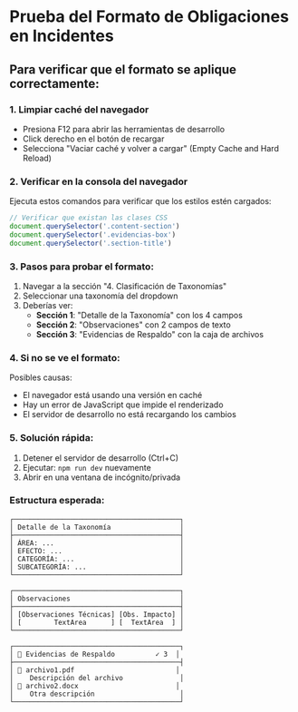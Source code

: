 # Prueba del Formato de Obligaciones en Incidentes

## Para verificar que el formato se aplique correctamente:

### 1. Limpiar caché del navegador
- Presiona F12 para abrir las herramientas de desarrollo
- Click derecho en el botón de recargar
- Selecciona "Vaciar caché y volver a cargar" (Empty Cache and Hard Reload)

### 2. Verificar en la consola del navegador
Ejecuta estos comandos para verificar que los estilos estén cargados:
```javascript
// Verificar que existan las clases CSS
document.querySelector('.content-section')
document.querySelector('.evidencias-box')
document.querySelector('.section-title')
```

### 3. Pasos para probar el formato:
1. Navegar a la sección "4. Clasificación de Taxonomías"
2. Seleccionar una taxonomía del dropdown
3. Deberías ver:
   - **Sección 1**: "Detalle de la Taxonomía" con los 4 campos
   - **Sección 2**: "Observaciones" con 2 campos de texto
   - **Sección 3**: "Evidencias de Respaldo" con la caja de archivos

### 4. Si no se ve el formato:
Posibles causas:
- El navegador está usando una versión en caché
- Hay un error de JavaScript que impide el renderizado
- El servidor de desarrollo no está recargando los cambios

### 5. Solución rápida:
1. Detener el servidor de desarrollo (Ctrl+C)
2. Ejecutar: `npm run dev` nuevamente
3. Abrir en una ventana de incógnito/privada

### Estructura esperada:
```
┌─────────────────────────────────────────┐
│ Detalle de la Taxonomía                 │
├─────────────────────────────────────────┤
│ ÁREA: ...                               │
│ EFECTO: ...                             │
│ CATEGORÍA: ...                          │
│ SUBCATEGORÍA: ...                       │
└─────────────────────────────────────────┘

┌─────────────────────────────────────────┐
│ Observaciones                           │
├─────────────────────────────────────────┤
│ [Observaciones Técnicas] [Obs. Impacto] │
│ [        TextArea      ] [  TextArea  ] │
└─────────────────────────────────────────┘

┌─────────────────────────────────────────┐
│ 📁 Evidencias de Respaldo          ✓ 3  │
├─────────────────────────────────────────┤
│ 📄 archivo1.pdf                         │
│    Descripción del archivo              │
│ 📄 archivo2.docx                        │
│    Otra descripción                     │
└─────────────────────────────────────────┘
```